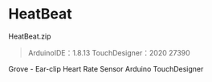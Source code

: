 # HeatBeat
HeatBeat.zip
>ArduinoIDE：1.8.13
>TouchDesigner：2020 27390

Grove - Ear-clip Heart Rate Sensor Arduino TouchDesigner 
